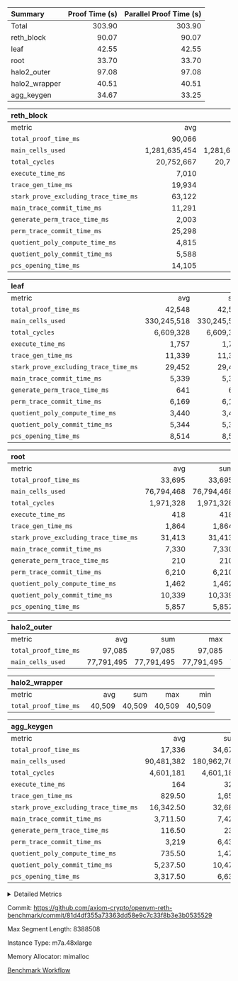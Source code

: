 | Summary | Proof Time (s) | Parallel Proof Time (s) |
|:---|---:|---:|
| Total |  303.90 |  303.90 |
| reth_block |  90.07 |  90.07 |
| leaf |  42.55 |  42.55 |
| root |  33.70 |  33.70 |
| halo2_outer |  97.08 |  97.08 |
| halo2_wrapper |  40.51 |  40.51 |
| agg_keygen |  34.67 |  33.25 |


| reth_block |||||
|:---|---:|---:|---:|---:|
|metric|avg|sum|max|min|
| `total_proof_time_ms ` |  90,066 |  90,066 |  90,066 |  90,066 |
| `main_cells_used     ` |  1,281,635,454 |  1,281,635,454 |  1,281,635,454 |  1,281,635,454 |
| `total_cycles        ` |  20,752,667 |  20,752,667 |  20,752,667 |  20,752,667 |
| `execute_time_ms     ` |  7,010 |  7,010 |  7,010 |  7,010 |
| `trace_gen_time_ms   ` |  19,934 |  19,934 |  19,934 |  19,934 |
| `stark_prove_excluding_trace_time_ms` |  63,122 |  63,122 |  63,122 |  63,122 |
| `main_trace_commit_time_ms` |  11,291 |  11,291 |  11,291 |  11,291 |
| `generate_perm_trace_time_ms` |  2,003 |  2,003 |  2,003 |  2,003 |
| `perm_trace_commit_time_ms` |  25,298 |  25,298 |  25,298 |  25,298 |
| `quotient_poly_compute_time_ms` |  4,815 |  4,815 |  4,815 |  4,815 |
| `quotient_poly_commit_time_ms` |  5,588 |  5,588 |  5,588 |  5,588 |
| `pcs_opening_time_ms ` |  14,105 |  14,105 |  14,105 |  14,105 |

| leaf |||||
|:---|---:|---:|---:|---:|
|metric|avg|sum|max|min|
| `total_proof_time_ms ` |  42,548 |  42,548 |  42,548 |  42,548 |
| `main_cells_used     ` |  330,245,518 |  330,245,518 |  330,245,518 |  330,245,518 |
| `total_cycles        ` |  6,609,328 |  6,609,328 |  6,609,328 |  6,609,328 |
| `execute_time_ms     ` |  1,757 |  1,757 |  1,757 |  1,757 |
| `trace_gen_time_ms   ` |  11,339 |  11,339 |  11,339 |  11,339 |
| `stark_prove_excluding_trace_time_ms` |  29,452 |  29,452 |  29,452 |  29,452 |
| `main_trace_commit_time_ms` |  5,339 |  5,339 |  5,339 |  5,339 |
| `generate_perm_trace_time_ms` |  641 |  641 |  641 |  641 |
| `perm_trace_commit_time_ms` |  6,169 |  6,169 |  6,169 |  6,169 |
| `quotient_poly_compute_time_ms` |  3,440 |  3,440 |  3,440 |  3,440 |
| `quotient_poly_commit_time_ms` |  5,344 |  5,344 |  5,344 |  5,344 |
| `pcs_opening_time_ms ` |  8,514 |  8,514 |  8,514 |  8,514 |

| root |||||
|:---|---:|---:|---:|---:|
|metric|avg|sum|max|min|
| `total_proof_time_ms ` |  33,695 |  33,695 |  33,695 |  33,695 |
| `main_cells_used     ` |  76,794,468 |  76,794,468 |  76,794,468 |  76,794,468 |
| `total_cycles        ` |  1,971,328 |  1,971,328 |  1,971,328 |  1,971,328 |
| `execute_time_ms     ` |  418 |  418 |  418 |  418 |
| `trace_gen_time_ms   ` |  1,864 |  1,864 |  1,864 |  1,864 |
| `stark_prove_excluding_trace_time_ms` |  31,413 |  31,413 |  31,413 |  31,413 |
| `main_trace_commit_time_ms` |  7,330 |  7,330 |  7,330 |  7,330 |
| `generate_perm_trace_time_ms` |  210 |  210 |  210 |  210 |
| `perm_trace_commit_time_ms` |  6,210 |  6,210 |  6,210 |  6,210 |
| `quotient_poly_compute_time_ms` |  1,462 |  1,462 |  1,462 |  1,462 |
| `quotient_poly_commit_time_ms` |  10,339 |  10,339 |  10,339 |  10,339 |
| `pcs_opening_time_ms ` |  5,857 |  5,857 |  5,857 |  5,857 |

| halo2_outer |||||
|:---|---:|---:|---:|---:|
|metric|avg|sum|max|min|
| `total_proof_time_ms ` |  97,085 |  97,085 |  97,085 |  97,085 |
| `main_cells_used     ` |  77,791,495 |  77,791,495 |  77,791,495 |  77,791,495 |

| halo2_wrapper |||||
|:---|---:|---:|---:|---:|
|metric|avg|sum|max|min|
| `total_proof_time_ms ` |  40,509 |  40,509 |  40,509 |  40,509 |

| agg_keygen |||||
|:---|---:|---:|---:|---:|
|metric|avg|sum|max|min|
| `total_proof_time_ms ` |  17,336 |  34,672 |  33,251 |  1,421 |
| `main_cells_used     ` |  90,481,382 |  180,962,764 |  180,034,695 |  928,069 |
| `total_cycles        ` |  4,601,181 |  4,601,181 |  4,601,181 |  4,601,181 |
| `execute_time_ms     ` |  164 |  328 |  322 |  6 |
| `trace_gen_time_ms   ` |  829.50 |  1,659 |  1,639 |  20 |
| `stark_prove_excluding_trace_time_ms` |  16,342.50 |  32,685 |  31,290 |  1,395 |
| `main_trace_commit_time_ms` |  3,711.50 |  7,423 |  7,271 |  152 |
| `generate_perm_trace_time_ms` |  116.50 |  233 |  213 |  20 |
| `perm_trace_commit_time_ms` |  3,219 |  6,438 |  6,269 |  169 |
| `quotient_poly_compute_time_ms` |  735.50 |  1,471 |  1,395 |  76 |
| `quotient_poly_commit_time_ms` |  5,237.50 |  10,475 |  10,303 |  172 |
| `pcs_opening_time_ms ` |  3,317.50 |  6,635 |  5,833 |  802 |



<details>
<summary>Detailed Metrics</summary>

| air_name | block_number | quotient_deg | interactions | constraints |
| --- | --- | --- | --- | --- |
| AccessAdapterAir<16> | 21345144 | 2 | 5 | 14 | 
| AccessAdapterAir<2> | 21345144 | 2 | 5 | 14 | 
| AccessAdapterAir<32> | 21345144 | 2 | 5 | 14 | 
| AccessAdapterAir<4> | 21345144 | 2 | 5 | 14 | 
| AccessAdapterAir<64> | 21345144 | 2 | 5 | 14 | 
| AccessAdapterAir<8> | 21345144 | 2 | 5 | 14 | 
| BitwiseOperationLookupAir<8> | 21345144 | 2 | 2 | 4 | 
| KeccakVmAir | 21345144 | 2 | 321 | 4,571 | 
| MemoryMerkleAir<8> | 21345144 | 2 | 4 | 40 | 
| PersistentBoundaryAir<8> | 21345144 | 2 | 3 | 6 | 
| PhantomAir | 21345144 | 2 | 3 | 5 | 
| Poseidon2PeripheryAir<BabyBearParameters>, 1> | 21345144 | 2 | 1 | 286 | 
| ProgramAir | 21345144 | 1 | 1 | 4 | 
| RangeTupleCheckerAir<2> | 21345144 | 1 | 1 | 4 | 
| Rv32HintStoreAir | 21345144 | 2 | 19 | 35 | 
| VariableRangeCheckerAir | 21345144 | 1 | 1 | 4 | 
| VmAirWrapper<Rv32BaseAluAdapterAir, BaseAluCoreAir<4, 8> | 21345144 | 2 | 19 | 43 | 
| VmAirWrapper<Rv32BaseAluAdapterAir, LessThanCoreAir<4, 8> | 21345144 | 2 | 17 | 39 | 
| VmAirWrapper<Rv32BaseAluAdapterAir, ShiftCoreAir<4, 8> | 21345144 | 2 | 23 | 90 | 
| VmAirWrapper<Rv32BranchAdapterAir, BranchEqualCoreAir<4> | 21345144 | 2 | 11 | 25 | 
| VmAirWrapper<Rv32BranchAdapterAir, BranchLessThanCoreAir<4, 8> | 21345144 | 2 | 13 | 41 | 
| VmAirWrapper<Rv32CondRdWriteAdapterAir, Rv32JalLuiCoreAir> | 21345144 | 2 | 10 | 22 | 
| VmAirWrapper<Rv32HeapAdapterAir<2, 32, 32>, BaseAluCoreAir<32, 8> | 21345144 | 2 | 61 | 140 | 
| VmAirWrapper<Rv32HeapAdapterAir<2, 32, 32>, LessThanCoreAir<32, 8> | 21345144 | 2 | 31 | 129 | 
| VmAirWrapper<Rv32HeapAdapterAir<2, 32, 32>, MultiplicationCoreAir<32, 8> | 21345144 | 2 | 61 | 71 | 
| VmAirWrapper<Rv32HeapAdapterAir<2, 32, 32>, ShiftCoreAir<32, 8> | 21345144 | 2 | 79 | 2,161 | 
| VmAirWrapper<Rv32HeapBranchAdapterAir<2, 32>, BranchEqualCoreAir<32> | 21345144 | 2 | 20 | 64 | 
| VmAirWrapper<Rv32HeapBranchAdapterAir<2, 32>, BranchLessThanCoreAir<32, 8> | 21345144 | 2 | 22 | 136 | 
| VmAirWrapper<Rv32IsEqualModAdapterAir<2, 1, 32, 32>, ModularIsEqualCoreAir<32, 4, 8> | 21345144 | 2 | 25 | 223 | 
| VmAirWrapper<Rv32JalrAdapterAir, Rv32JalrCoreAir> | 21345144 | 2 | 16 | 20 | 
| VmAirWrapper<Rv32LoadStoreAdapterAir, LoadSignExtendCoreAir<4, 8> | 21345144 | 2 | 18 | 33 | 
| VmAirWrapper<Rv32LoadStoreAdapterAir, LoadStoreCoreAir<4> | 21345144 | 2 | 17 | 38 | 
| VmAirWrapper<Rv32MultAdapterAir, DivRemCoreAir<4, 8> | 21345144 | 2 | 25 | 88 | 
| VmAirWrapper<Rv32MultAdapterAir, MulHCoreAir<4, 8> | 21345144 | 2 | 24 | 38 | 
| VmAirWrapper<Rv32MultAdapterAir, MultiplicationCoreAir<4, 8> | 21345144 | 2 | 19 | 26 | 
| VmAirWrapper<Rv32RdWriteAdapterAir, Rv32AuipcCoreAir> | 21345144 | 2 | 11 | 15 | 
| VmAirWrapper<Rv32VecHeapAdapterAir<1, 2, 2, 32, 32>, FieldExpressionCoreAir> | 21345144 | 2 | 411 | 481 | 
| VmAirWrapper<Rv32VecHeapAdapterAir<1, 4, 8, 32, 32>, FieldExpressionCoreAir> | 21345144 | 2 | 1,716 | 1,739 | 
| VmAirWrapper<Rv32VecHeapAdapterAir<2, 1, 1, 32, 32>, FieldExpressionCoreAir> | 21345144 | 2 | 156 | 189 | 
| VmAirWrapper<Rv32VecHeapAdapterAir<2, 12, 12, 32, 32>, FieldExpressionCoreAir> | 21345144 | 2 | 4,370 | 4,415 | 
| VmAirWrapper<Rv32VecHeapAdapterAir<2, 2, 2, 32, 32>, FieldExpressionCoreAir> | 21345144 | 2 | 422 | 456 | 
| VmAirWrapper<Rv32VecHeapAdapterAir<2, 4, 10, 32, 32>, FieldExpressionCoreAir> | 21345144 | 2 | 1,303 | 1,314 | 
| VmAirWrapper<Rv32VecHeapAdapterAir<2, 4, 12, 32, 32>, FieldExpressionCoreAir> | 21345144 | 2 | 2,903 | 2,947 | 
| VmAirWrapper<Rv32VecHeapTwoReadsAdapterAir<12, 10, 12, 32, 32>, FieldExpressionCoreAir> | 21345144 | 2 | 3,977 | 4,017 | 
| VmAirWrapper<Rv32VecHeapTwoReadsAdapterAir<4, 2, 4, 32, 32>, FieldExpressionCoreAir> | 21345144 | 2 | 565 | 564 | 
| VmConnectorAir | 21345144 | 2 | 3 | 9 | 

| block_number | execute_time_ms |
| --- | --- |
| 21345144 | 362 | 

| group | air_name | block_number | rows | quotient_deg | prep_cols | perm_cols | main_cols | interactions | constraints | cells |
| --- | --- | --- | --- | --- | --- | --- | --- | --- | --- | --- |
| agg_keygen | AccessAdapterAir<16> | 21345144 |  | 2 |  |  |  | 5 | 14 |  | 
| agg_keygen | AccessAdapterAir<2> | 21345144 | 524,288 | 4 |  | 16 | 11 | 5 | 14 | 14,155,776 | 
| agg_keygen | AccessAdapterAir<32> | 21345144 |  | 2 |  |  |  | 5 | 14 |  | 
| agg_keygen | AccessAdapterAir<4> | 21345144 | 262,144 | 4 |  | 16 | 13 | 5 | 14 | 7,602,176 | 
| agg_keygen | AccessAdapterAir<64> | 21345144 |  | 2 |  |  |  | 5 | 14 |  | 
| agg_keygen | AccessAdapterAir<8> | 21345144 | 512 | 4 |  | 16 | 17 | 5 | 14 | 16,896 | 
| agg_keygen | BitwiseOperationLookupAir<8> | 21345144 |  | 2 |  |  |  | 2 | 4 |  | 
| agg_keygen | FriReducedOpeningAir | 21345144 | 524,288 | 8 |  | 36 | 26 | 31 | 53 | 32,505,856 | 
| agg_keygen | MemoryMerkleAir<8> | 21345144 |  | 2 |  |  |  | 4 | 40 |  | 
| agg_keygen | NativePoseidon2Air<BabyBearParameters>, 1> | 21345144 | 131,072 | 8 |  | 356 | 399 | 176 | 590 | 98,959,360 | 
| agg_keygen | PersistentBoundaryAir<8> | 21345144 |  | 2 |  |  |  | 3 | 6 |  | 
| agg_keygen | PhantomAir | 21345144 | 65,536 | 4 |  | 8 | 6 | 3 | 5 | 917,504 | 
| agg_keygen | Poseidon2PeripheryAir<BabyBearParameters>, 1> | 21345144 |  | 2 |  |  |  | 1 | 286 |  | 
| agg_keygen | ProgramAir | 21345144 | 262,144 | 1 |  | 8 | 10 | 1 | 4 | 4,718,592 | 
| agg_keygen | RangeTupleCheckerAir<2> | 21345144 |  | 1 |  |  |  | 1 | 4 |  | 
| agg_keygen | Rv32HintStoreAir | 21345144 |  | 2 |  |  |  | 19 | 35 |  | 
| agg_keygen | VariableRangeCheckerAir | 21345144 | 262,144 | 1 | 2 | 8 | 1 | 1 | 4 | 2,359,296 | 
| agg_keygen | VmAirWrapper<BranchNativeAdapterAir, BranchEqualCoreAir<1> | 21345144 | 1,048,576 | 4 |  | 28 | 23 | 11 | 23 | 53,477,376 | 
| agg_keygen | VmAirWrapper<JalNativeAdapterAir, JalCoreAir> | 21345144 | 131,072 | 8 |  | 12 | 10 | 7 | 6 | 2,883,584 | 
| agg_keygen | VmAirWrapper<NativeAdapterAir<2, 0>, PublicValuesCoreAir> | 21345144 | 64 | 8 |  | 16 | 23 | 11 | 23 | 2,496 | 
| agg_keygen | VmAirWrapper<NativeAdapterAir<2, 1>, FieldArithmeticCoreAir> | 21345144 | 4,194,304 | 8 |  | 20 | 30 | 15 | 23 | 209,715,200 | 
| agg_keygen | VmAirWrapper<NativeLoadStoreAdapterAir<1>, NativeLoadStoreCoreAir<1> | 21345144 | 2,097,152 | 8 |  | 36 | 25 | 15 | 20 | 127,926,272 | 
| agg_keygen | VmAirWrapper<NativeLoadStoreAdapterAir<4>, NativeLoadStoreCoreAir<4> | 21345144 | 131,072 | 8 |  | 36 | 34 | 15 | 20 | 9,175,040 | 
| agg_keygen | VmAirWrapper<NativeVectorizedAdapterAir<4>, FieldExtensionCoreAir> | 21345144 | 131,072 | 8 |  | 20 | 40 | 15 | 23 | 7,864,320 | 
| agg_keygen | VmAirWrapper<Rv32BaseAluAdapterAir, BaseAluCoreAir<4, 8> | 21345144 |  | 2 |  |  |  | 19 | 43 |  | 
| agg_keygen | VmAirWrapper<Rv32BaseAluAdapterAir, LessThanCoreAir<4, 8> | 21345144 |  | 2 |  |  |  | 17 | 39 |  | 
| agg_keygen | VmAirWrapper<Rv32BaseAluAdapterAir, ShiftCoreAir<4, 8> | 21345144 |  | 2 |  |  |  | 23 | 90 |  | 
| agg_keygen | VmAirWrapper<Rv32BranchAdapterAir, BranchEqualCoreAir<4> | 21345144 |  | 2 |  |  |  | 11 | 25 |  | 
| agg_keygen | VmAirWrapper<Rv32BranchAdapterAir, BranchLessThanCoreAir<4, 8> | 21345144 |  | 2 |  |  |  | 13 | 41 |  | 
| agg_keygen | VmAirWrapper<Rv32CondRdWriteAdapterAir, Rv32JalLuiCoreAir> | 21345144 |  | 2 |  |  |  | 10 | 22 |  | 
| agg_keygen | VmAirWrapper<Rv32JalrAdapterAir, Rv32JalrCoreAir> | 21345144 |  | 2 |  |  |  | 16 | 20 |  | 
| agg_keygen | VmAirWrapper<Rv32LoadStoreAdapterAir, LoadSignExtendCoreAir<4, 8> | 21345144 |  | 2 |  |  |  | 18 | 33 |  | 
| agg_keygen | VmAirWrapper<Rv32LoadStoreAdapterAir, LoadStoreCoreAir<4> | 21345144 |  | 2 |  |  |  | 17 | 38 |  | 
| agg_keygen | VmAirWrapper<Rv32MultAdapterAir, DivRemCoreAir<4, 8> | 21345144 |  | 2 |  |  |  | 25 | 88 |  | 
| agg_keygen | VmAirWrapper<Rv32MultAdapterAir, MulHCoreAir<4, 8> | 21345144 |  | 2 |  |  |  | 24 | 38 |  | 
| agg_keygen | VmAirWrapper<Rv32MultAdapterAir, MultiplicationCoreAir<4, 8> | 21345144 |  | 2 |  |  |  | 19 | 26 |  | 
| agg_keygen | VmAirWrapper<Rv32RdWriteAdapterAir, Rv32AuipcCoreAir> | 21345144 |  | 2 |  |  |  | 11 | 15 |  | 
| agg_keygen | VmConnectorAir | 21345144 | 2 | 4 | 1 | 8 | 4 | 3 | 9 | 24 | 
| agg_keygen | VolatileBoundaryAir | 21345144 | 1,048,576 | 4 |  | 8 | 11 | 4 | 16 | 19,922,944 | 

| group | air_name | block_number | idx | rows | prep_cols | perm_cols | main_cols | cells |
| --- | --- | --- | --- | --- | --- | --- | --- | --- |
| leaf | AccessAdapterAir<2> | 21345144 | 0 | 2,097,152 |  | 16 | 11 | 56,623,104 | 
| leaf | AccessAdapterAir<4> | 21345144 | 0 | 1,048,576 |  | 16 | 13 | 30,408,704 | 
| leaf | AccessAdapterAir<8> | 21345144 | 0 | 512 |  | 16 | 17 | 16,896 | 
| leaf | FriReducedOpeningAir | 21345144 | 0 | 2,097,152 |  | 36 | 26 | 130,023,424 | 
| leaf | NativePoseidon2Air<BabyBearParameters>, 1> | 21345144 | 0 | 262,144 |  | 356 | 399 | 197,918,720 | 
| leaf | PhantomAir | 21345144 | 0 | 65,536 |  | 8 | 6 | 917,504 | 
| leaf | ProgramAir | 21345144 | 0 | 4,194,304 |  | 8 | 10 | 75,497,472 | 
| leaf | VariableRangeCheckerAir | 21345144 | 0 | 262,144 | 2 | 8 | 1 | 2,359,296 | 
| leaf | VmAirWrapper<BranchNativeAdapterAir, BranchEqualCoreAir<1> | 21345144 | 0 | 2,097,152 |  | 28 | 23 | 106,954,752 | 
| leaf | VmAirWrapper<JalNativeAdapterAir, JalCoreAir> | 21345144 | 0 | 65,536 |  | 12 | 10 | 1,441,792 | 
| leaf | VmAirWrapper<NativeAdapterAir<2, 0>, PublicValuesCoreAir> | 21345144 | 0 | 64 |  | 16 | 23 | 2,496 | 
| leaf | VmAirWrapper<NativeAdapterAir<2, 1>, FieldArithmeticCoreAir> | 21345144 | 0 | 4,194,304 |  | 20 | 30 | 209,715,200 | 
| leaf | VmAirWrapper<NativeLoadStoreAdapterAir<1>, NativeLoadStoreCoreAir<1> | 21345144 | 0 | 2,097,152 |  | 36 | 25 | 127,926,272 | 
| leaf | VmAirWrapper<NativeLoadStoreAdapterAir<4>, NativeLoadStoreCoreAir<4> | 21345144 | 0 | 131,072 |  | 36 | 34 | 9,175,040 | 
| leaf | VmAirWrapper<NativeVectorizedAdapterAir<4>, FieldExtensionCoreAir> | 21345144 | 0 | 524,288 |  | 20 | 40 | 31,457,280 | 
| leaf | VmConnectorAir | 21345144 | 0 | 2 | 1 | 8 | 4 | 24 | 
| leaf | VolatileBoundaryAir | 21345144 | 0 | 2,097,152 |  | 8 | 11 | 39,845,888 | 
| root | AccessAdapterAir<2> | 21345144 | 0 | 262,144 |  | 12 | 11 | 6,029,312 | 
| root | AccessAdapterAir<4> | 21345144 | 0 | 131,072 |  | 12 | 13 | 3,276,800 | 
| root | AccessAdapterAir<8> | 21345144 | 0 | 256 |  | 12 | 17 | 7,424 | 
| root | FriReducedOpeningAir | 21345144 | 0 | 262,144 |  | 28 | 26 | 14,155,776 | 
| root | NativePoseidon2Air<BabyBearParameters>, 1> | 21345144 | 0 | 32,768 |  | 240 | 399 | 20,938,752 | 
| root | PhantomAir | 21345144 | 0 | 32,768 |  | 8 | 6 | 458,752 | 
| root | ProgramAir | 21345144 | 0 | 262,144 |  | 8 | 10 | 4,718,592 | 
| root | VariableRangeCheckerAir | 21345144 | 0 | 262,144 | 2 | 8 | 1 | 2,359,296 | 
| root | VmAirWrapper<BranchNativeAdapterAir, BranchEqualCoreAir<1> | 21345144 | 0 | 524,288 |  | 20 | 23 | 22,544,384 | 
| root | VmAirWrapper<JalNativeAdapterAir, JalCoreAir> | 21345144 | 0 | 65,536 |  | 12 | 10 | 1,441,792 | 
| root | VmAirWrapper<NativeAdapterAir<2, 0>, PublicValuesCoreAir> | 21345144 | 0 | 64 |  | 12 | 22 | 2,176 | 
| root | VmAirWrapper<NativeAdapterAir<2, 1>, FieldArithmeticCoreAir> | 21345144 | 0 | 1,048,576 |  | 16 | 30 | 48,234,496 | 
| root | VmAirWrapper<NativeLoadStoreAdapterAir<1>, NativeLoadStoreCoreAir<1> | 21345144 | 0 | 524,288 |  | 24 | 25 | 25,690,112 | 
| root | VmAirWrapper<NativeLoadStoreAdapterAir<4>, NativeLoadStoreCoreAir<4> | 21345144 | 0 | 65,536 |  | 24 | 34 | 3,801,088 | 
| root | VmAirWrapper<NativeVectorizedAdapterAir<4>, FieldExtensionCoreAir> | 21345144 | 0 | 65,536 |  | 16 | 40 | 3,670,016 | 
| root | VmConnectorAir | 21345144 | 0 | 2 | 1 | 8 | 4 | 24 | 
| root | VolatileBoundaryAir | 21345144 | 0 | 524,288 |  | 8 | 11 | 9,961,472 | 

| group | air_name | block_number | segment | rows | prep_cols | perm_cols | main_cols | cells |
| --- | --- | --- | --- | --- | --- | --- | --- | --- |
| agg_keygen | AccessAdapterAir<16> | 21345144 | 0 | 1 |  | 24 | 25 | 49 | 
| agg_keygen | AccessAdapterAir<2> | 21345144 | 0 | 1 |  | 24 | 11 | 35 | 
| agg_keygen | AccessAdapterAir<32> | 21345144 | 0 | 1 |  | 24 | 41 | 65 | 
| agg_keygen | AccessAdapterAir<4> | 21345144 | 0 | 1 |  | 24 | 13 | 37 | 
| agg_keygen | AccessAdapterAir<64> | 21345144 | 0 | 1 |  | 24 | 73 | 97 | 
| agg_keygen | AccessAdapterAir<8> | 21345144 | 0 | 1 |  | 24 | 17 | 41 | 
| agg_keygen | BitwiseOperationLookupAir<8> | 21345144 | 0 | 65,536 | 3 | 8 | 2 | 655,360 | 
| agg_keygen | MemoryMerkleAir<8> | 21345144 | 0 | 64 |  | 20 | 32 | 3,328 | 
| agg_keygen | PersistentBoundaryAir<8> | 21345144 | 0 | 1 |  | 12 | 20 | 32 | 
| agg_keygen | PhantomAir | 21345144 | 0 | 1 |  | 12 | 6 | 18 | 
| agg_keygen | Poseidon2PeripheryAir<BabyBearParameters>, 1> | 21345144 | 0 | 32 |  | 8 | 300 | 9,856 | 
| agg_keygen | ProgramAir | 21345144 | 0 | 1 |  | 8 | 10 | 18 | 
| agg_keygen | RangeTupleCheckerAir<2> | 21345144 | 0 | 524,288 | 2 | 8 | 1 | 4,718,592 | 
| agg_keygen | Rv32HintStoreAir | 21345144 | 0 | 1 |  | 80 | 32 | 112 | 
| agg_keygen | VariableRangeCheckerAir | 21345144 | 0 | 262,144 | 2 | 8 | 1 | 2,359,296 | 
| agg_keygen | VmAirWrapper<Rv32BaseAluAdapterAir, BaseAluCoreAir<4, 8> | 21345144 | 0 | 1 |  | 80 | 36 | 116 | 
| agg_keygen | VmAirWrapper<Rv32BaseAluAdapterAir, LessThanCoreAir<4, 8> | 21345144 | 0 | 1 |  | 40 | 37 | 77 | 
| agg_keygen | VmAirWrapper<Rv32BaseAluAdapterAir, ShiftCoreAir<4, 8> | 21345144 | 0 | 1 |  | 52 | 53 | 105 | 
| agg_keygen | VmAirWrapper<Rv32BranchAdapterAir, BranchEqualCoreAir<4> | 21345144 | 0 | 1 |  | 48 | 26 | 74 | 
| agg_keygen | VmAirWrapper<Rv32BranchAdapterAir, BranchLessThanCoreAir<4, 8> | 21345144 | 0 | 1 |  | 56 | 32 | 88 | 
| agg_keygen | VmAirWrapper<Rv32CondRdWriteAdapterAir, Rv32JalLuiCoreAir> | 21345144 | 0 | 1 |  | 44 | 18 | 62 | 
| agg_keygen | VmAirWrapper<Rv32JalrAdapterAir, Rv32JalrCoreAir> | 21345144 | 0 | 1 |  | 36 | 28 | 64 | 
| agg_keygen | VmAirWrapper<Rv32LoadStoreAdapterAir, LoadSignExtendCoreAir<4, 8> | 21345144 | 0 | 1 |  | 76 | 35 | 111 | 
| agg_keygen | VmAirWrapper<Rv32LoadStoreAdapterAir, LoadStoreCoreAir<4> | 21345144 | 0 | 1 |  | 72 | 40 | 112 | 
| agg_keygen | VmAirWrapper<Rv32MultAdapterAir, DivRemCoreAir<4, 8> | 21345144 | 0 | 1 |  | 104 | 57 | 161 | 
| agg_keygen | VmAirWrapper<Rv32MultAdapterAir, MulHCoreAir<4, 8> | 21345144 | 0 | 1 |  | 100 | 39 | 139 | 
| agg_keygen | VmAirWrapper<Rv32MultAdapterAir, MultiplicationCoreAir<4, 8> | 21345144 | 0 | 1 |  | 80 | 31 | 111 | 
| agg_keygen | VmAirWrapper<Rv32RdWriteAdapterAir, Rv32AuipcCoreAir> | 21345144 | 0 | 1 |  | 28 | 21 | 49 | 
| agg_keygen | VmConnectorAir | 21345144 | 0 | 2 | 1 | 12 | 4 | 32 | 
| reth_block | AccessAdapterAir<16> | 21345144 | 0 | 131,072 |  | 24 | 25 | 6,422,528 | 
| reth_block | AccessAdapterAir<2> | 21345144 | 0 | 32,768 |  | 24 | 11 | 1,146,880 | 
| reth_block | AccessAdapterAir<32> | 21345144 | 0 | 65,536 |  | 24 | 41 | 4,259,840 | 
| reth_block | AccessAdapterAir<4> | 21345144 | 0 | 16,384 |  | 24 | 13 | 606,208 | 
| reth_block | AccessAdapterAir<8> | 21345144 | 0 | 1,048,576 |  | 24 | 17 | 42,991,616 | 
| reth_block | BitwiseOperationLookupAir<8> | 21345144 | 0 | 65,536 | 3 | 8 | 2 | 655,360 | 
| reth_block | KeccakVmAir | 21345144 | 0 | 131,072 |  | 1,288 | 3,164 | 583,532,544 | 
| reth_block | MemoryMerkleAir<8> | 21345144 | 0 | 1,048,576 |  | 20 | 32 | 54,525,952 | 
| reth_block | PersistentBoundaryAir<8> | 21345144 | 0 | 1,048,576 |  | 12 | 20 | 33,554,432 | 
| reth_block | PhantomAir | 21345144 | 0 | 32,768 |  | 12 | 6 | 589,824 | 
| reth_block | Poseidon2PeripheryAir<BabyBearParameters>, 1> | 21345144 | 0 | 524,288 |  | 8 | 300 | 161,480,704 | 
| reth_block | ProgramAir | 21345144 | 0 | 524,288 |  | 8 | 10 | 9,437,184 | 
| reth_block | RangeTupleCheckerAir<2> | 21345144 | 0 | 2,097,152 | 2 | 8 | 1 | 18,874,368 | 
| reth_block | Rv32HintStoreAir | 21345144 | 0 | 262,144 |  | 80 | 32 | 29,360,128 | 
| reth_block | VariableRangeCheckerAir | 21345144 | 0 | 262,144 | 2 | 8 | 1 | 2,359,296 | 
| reth_block | VmAirWrapper<Rv32BaseAluAdapterAir, BaseAluCoreAir<4, 8> | 21345144 | 0 | 8,388,608 |  | 80 | 36 | 973,078,528 | 
| reth_block | VmAirWrapper<Rv32BaseAluAdapterAir, LessThanCoreAir<4, 8> | 21345144 | 0 | 524,288 |  | 40 | 37 | 40,370,176 | 
| reth_block | VmAirWrapper<Rv32BaseAluAdapterAir, ShiftCoreAir<4, 8> | 21345144 | 0 | 1,048,576 |  | 52 | 53 | 110,100,480 | 
| reth_block | VmAirWrapper<Rv32BranchAdapterAir, BranchEqualCoreAir<4> | 21345144 | 0 | 2,097,152 |  | 48 | 26 | 155,189,248 | 
| reth_block | VmAirWrapper<Rv32BranchAdapterAir, BranchLessThanCoreAir<4, 8> | 21345144 | 0 | 2,097,152 |  | 56 | 32 | 184,549,376 | 
| reth_block | VmAirWrapper<Rv32CondRdWriteAdapterAir, Rv32JalLuiCoreAir> | 21345144 | 0 | 524,288 |  | 44 | 18 | 32,505,856 | 
| reth_block | VmAirWrapper<Rv32HeapAdapterAir<2, 32, 32>, BaseAluCoreAir<32, 8> | 21345144 | 0 | 8,192 |  | 248 | 168 | 3,407,872 | 
| reth_block | VmAirWrapper<Rv32HeapAdapterAir<2, 32, 32>, LessThanCoreAir<32, 8> | 21345144 | 0 | 2,048 |  | 68 | 169 | 485,376 | 
| reth_block | VmAirWrapper<Rv32HeapAdapterAir<2, 32, 32>, MultiplicationCoreAir<32, 8> | 21345144 | 0 | 1,024 |  | 248 | 164 | 421,888 | 
| reth_block | VmAirWrapper<Rv32HeapAdapterAir<2, 32, 32>, ShiftCoreAir<32, 8> | 21345144 | 0 | 2,048 |  | 164 | 241 | 829,440 | 
| reth_block | VmAirWrapper<Rv32HeapBranchAdapterAir<2, 32>, BranchEqualCoreAir<32> | 21345144 | 0 | 8,192 |  | 84 | 124 | 1,703,936 | 
| reth_block | VmAirWrapper<Rv32IsEqualModAdapterAir<2, 1, 32, 32>, ModularIsEqualCoreAir<32, 4, 8> | 21345144 | 0 | 8,192 |  | 56 | 166 | 1,818,624 | 
| reth_block | VmAirWrapper<Rv32JalrAdapterAir, Rv32JalrCoreAir> | 21345144 | 0 | 524,288 |  | 36 | 28 | 33,554,432 | 
| reth_block | VmAirWrapper<Rv32LoadStoreAdapterAir, LoadSignExtendCoreAir<4, 8> | 21345144 | 0 | 1,048,576 |  | 76 | 35 | 116,391,936 | 
| reth_block | VmAirWrapper<Rv32LoadStoreAdapterAir, LoadStoreCoreAir<4> | 21345144 | 0 | 8,388,608 |  | 72 | 40 | 939,524,096 | 
| reth_block | VmAirWrapper<Rv32MultAdapterAir, DivRemCoreAir<4, 8> | 21345144 | 0 | 1,024 |  | 104 | 57 | 164,864 | 
| reth_block | VmAirWrapper<Rv32MultAdapterAir, MulHCoreAir<4, 8> | 21345144 | 0 | 65,536 |  | 100 | 39 | 9,109,504 | 
| reth_block | VmAirWrapper<Rv32MultAdapterAir, MultiplicationCoreAir<4, 8> | 21345144 | 0 | 131,072 |  | 80 | 31 | 14,548,992 | 
| reth_block | VmAirWrapper<Rv32RdWriteAdapterAir, Rv32AuipcCoreAir> | 21345144 | 0 | 131,072 |  | 28 | 21 | 6,422,528 | 
| reth_block | VmAirWrapper<Rv32VecHeapAdapterAir<1, 2, 2, 32, 32>, FieldExpressionCoreAir> | 21345144 | 0 | 2,048 |  | 828 | 543 | 2,807,808 | 
| reth_block | VmAirWrapper<Rv32VecHeapAdapterAir<2, 1, 1, 32, 32>, FieldExpressionCoreAir> | 21345144 | 0 | 64 |  | 316 | 261 | 36,928 | 
| reth_block | VmAirWrapper<Rv32VecHeapAdapterAir<2, 2, 2, 32, 32>, FieldExpressionCoreAir> | 21345144 | 0 | 2,048 |  | 848 | 619 | 3,004,416 | 
| reth_block | VmConnectorAir | 21345144 | 0 | 2 | 1 | 12 | 4 | 32 | 

| group | block_number | trace_gen_time_ms | total_proof_time_ms | total_cycles | total_cells | stark_prove_excluding_trace_time_ms | quotient_poly_compute_time_ms | quotient_poly_commit_time_ms | perm_trace_commit_time_ms | pcs_opening_time_ms | num_segments | main_trace_commit_time_ms | main_cells_used | halo2_total_cells | halo2_keygen_time_ms | generate_perm_trace_time_ms | execute_time_ms |
| --- | --- | --- | --- | --- | --- | --- | --- | --- | --- | --- | --- | --- | --- | --- | --- | --- | --- |
| agg_keygen | 21345144 | 1,639 | 33,251 | 4,601,181 | 589,843,416 | 31,290 | 1,395 | 10,303 | 6,269 | 5,833 | 1 | 7,271 | 180,034,695 | 5,809,036 | 20,187 | 213 | 322 | 
| halo2_outer | 21345144 |  | 97,085 |  |  |  |  |  |  |  |  |  | 77,791,495 |  |  |  |  | 
| halo2_wrapper | 21345144 |  | 40,509 |  |  |  |  |  |  |  |  |  |  |  |  |  |  | 
| reth_block | 21345144 |  |  |  |  |  |  |  |  |  | 1 |  |  |  |  |  |  | 

| group | block_number | cell_tracker_span | simple_advice_cells | lookup_advice_cells | fixed_cells |
| --- | --- | --- | --- | --- | --- |
| agg_keygen | 21345144 | VerifierProgram | 642,861 | 168,389 | 204,527 | 
| agg_keygen | 21345144 | VerifierProgram;PoseidonCell | 20,120 |  | 5,800 | 
| agg_keygen | 21345144 | VerifierProgram;stage-c-build-rounds | 335,247 | 727 | 94,568 | 
| agg_keygen | 21345144 | VerifierProgram;stage-c-build-rounds;PoseidonCell | 47,785 |  | 13,775 | 
| agg_keygen | 21345144 | VerifierProgram;stage-d-verify-pcs | 161 | 40 | 61 | 
| agg_keygen | 21345144 | VerifierProgram;stage-d-verify-pcs;stage-d-verifier-verify | 584,383 | 2,320 | 170,231 | 
| agg_keygen | 21345144 | VerifierProgram;stage-d-verify-pcs;stage-d-verifier-verify;PoseidonCell | 72,935 |  | 21,025 | 
| agg_keygen | 21345144 | VerifierProgram;stage-d-verify-pcs;stage-d-verifier-verify;cache-generator-powers | 414,288 | 71,064 | 127,344 | 
| agg_keygen | 21345144 | VerifierProgram;stage-d-verify-pcs;stage-d-verifier-verify;compute-reduced-opening;single-reduced-opening-eval | 10,705,632 | 582,428 | 1,944,096 | 
| agg_keygen | 21345144 | VerifierProgram;stage-d-verify-pcs;stage-d-verifier-verify;pre-compute-alpha-pows | 80,187 | 11,168 | 22,344 | 
| agg_keygen | 21345144 | VerifierProgram;stage-d-verify-pcs;stage-d-verifier-verify;verify-batch | 83,720 |  | 19,320 | 
| agg_keygen | 21345144 | VerifierProgram;stage-d-verify-pcs;stage-d-verifier-verify;verify-batch;PoseidonCell | 9,831,192 |  | 2,841,160 | 
| agg_keygen | 21345144 | VerifierProgram;stage-d-verify-pcs;stage-d-verifier-verify;verify-batch;verify-batch-reduce-fast;PoseidonCell | 9,056,292 | 256,872 | 2,768,388 | 
| agg_keygen | 21345144 | VerifierProgram;stage-d-verify-pcs;stage-d-verifier-verify;verify-query | 2,319,380 | 514,108 | 757,008 | 
| agg_keygen | 21345144 | VerifierProgram;stage-d-verify-pcs;stage-d-verifier-verify;verify-query;verify-batch-ext | 182,000 |  | 42,000 | 
| agg_keygen | 21345144 | VerifierProgram;stage-d-verify-pcs;stage-d-verifier-verify;verify-query;verify-batch-ext;PoseidonCell | 17,682,000 |  | 5,110,000 | 
| agg_keygen | 21345144 | VerifierProgram;stage-d-verify-pcs;stage-d-verifier-verify;verify-query;verify-batch-ext;verify-batch-reduce-fast;PoseidonCell | 1,678,040 | 61,656 | 504,280 | 
| agg_keygen | 21345144 | VerifierProgram;stage-e-verify-constraints | 18,185,404 | 4,201,095 | 6,103,046 | 

| group | block_number | idx | trace_gen_time_ms | total_proof_time_ms | total_cycles | total_cells | stark_prove_excluding_trace_time_ms | quotient_poly_compute_time_ms | quotient_poly_commit_time_ms | perm_trace_commit_time_ms | pcs_opening_time_ms | main_trace_commit_time_ms | main_cells_used | generate_perm_trace_time_ms | execute_time_ms |
| --- | --- | --- | --- | --- | --- | --- | --- | --- | --- | --- | --- | --- | --- | --- | --- |
| leaf | 21345144 | 0 | 11,339 | 42,548 | 6,609,328 | 1,020,283,864 | 29,452 | 3,440 | 5,344 | 6,169 | 8,514 | 5,339 | 330,245,518 | 641 | 1,757 | 
| root | 21345144 | 0 | 1,864 | 33,695 | 1,971,328 | 167,290,264 | 31,413 | 1,462 | 10,339 | 6,210 | 5,857 | 7,330 | 76,794,468 | 210 | 418 | 

| group | block_number | segment | trace_gen_time_ms | total_proof_time_ms | total_cycles | total_cells | stark_prove_excluding_trace_time_ms | quotient_poly_compute_time_ms | quotient_poly_commit_time_ms | perm_trace_commit_time_ms | pcs_opening_time_ms | main_trace_commit_time_ms | main_cells_used | generate_perm_trace_time_ms | execute_time_ms |
| --- | --- | --- | --- | --- | --- | --- | --- | --- | --- | --- | --- | --- | --- | --- | --- |
| agg_keygen | 21345144 | 0 | 20 | 1,421 |  | 7,748,237 | 1,395 | 76 | 172 | 169 | 802 | 152 | 928,069 | 20 | 6 | 
| reth_block | 21345144 | 0 | 19,934 | 90,066 | 20,752,667 | 3,579,868,689 | 63,122 | 4,815 | 5,588 | 25,298 | 14,105 | 11,291 | 1,281,635,454 | 2,003 | 7,010 | 

</details>


Commit: https://github.com/axiom-crypto/openvm-reth-benchmark/commit/81d4df355a73363dd58e9c7c33f8b3e3b0535529

Max Segment Length: 8388508

Instance Type: m7a.48xlarge

Memory Allocator: mimalloc

[Benchmark Workflow](https://github.com/axiom-crypto/openvm-reth-benchmark/actions/runs/12967448967)
